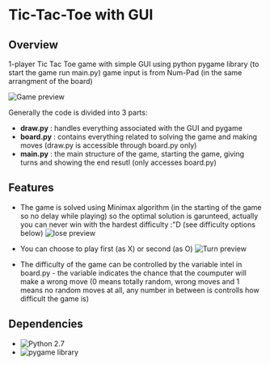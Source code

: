 # Tic-Tac-Toe with GUI

## Overview
1-player Tic Tac Toe game with simple GUI using python pygame library (to start the game run main.py)
game input is from Num-Pad (in the same arrangment of the board)

![Game preview](http://i.imgur.com/joxdCFc.png)

Generally the code is divided into 3 parts:
* **draw.py** : handles everything associated with the GUI and pygame
* **board.py** : contains everything related to solving the game and making moves (draw.py is accessible through board.py only)
* **main.py** : the main structure of the game, starting the game, giving turns and showing the end resutl (only accesses board.py)

## Features
* The game is solved using Minimax algorithm (in the starting of the game so no delay while playing) so the optimal solution is garunteed, actually you can never win with the hardest difficulty :"D (see difficulty options below)
![lose preview](http://i.imgur.com/XxdTngi.png)

* You can choose to play first (as X) or second (as O)
![Turn preview](http://i.imgur.com/xXsI3qM.png)

* The difficulty of the game can be controlled by the variable intel in board.py - the variable indicates the chance that the coumputer will make a wrong move (0 means totally random, wrong moves and 1 means no random moves at all, any number in between is controlls how difficult the game is)

## Dependencies
* ![Python 2.7](https://www.python.org/download/releases/2.7/)
* ![pygame library](https://www.pygame.org)
